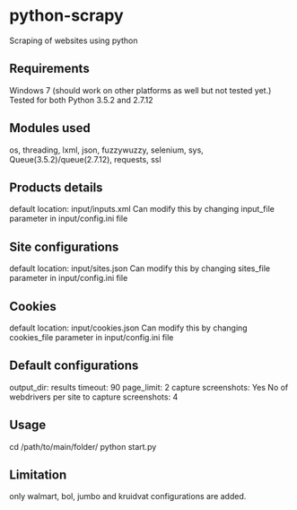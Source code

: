 # python-scrapy
Scraping of websites using python

Requirements
-------------
Windows 7 (should work on other platforms as well but not tested yet.)
Tested for both Python 3.5.2 and 2.7.12

Modules used
-------------
os, threading, lxml, json, fuzzywuzzy, selenium, sys, Queue(3.5.2)/queue(2.7.12), requests, ssl

Products details
----------------
default location: input/inputs.xml
Can modify this by changing input_file parameter in input/config.ini file

Site configurations
-------------------
default location: input/sites.json
Can modify this by changing sites_file parameter in input/config.ini file

Cookies
-------------------
default location: input/cookies.json
Can modify this by changing cookies_file parameter in input/config.ini file

Default configurations
----------------------
output_dir: results
timeout: 90
page_limit: 2
capture screenshots: Yes
No of webdrivers per site to capture screenshots: 4

Usage
-----
cd /path/to/main/folder/
python start.py

Limitation
----------
only walmart, bol, jumbo and kruidvat configurations are added.
